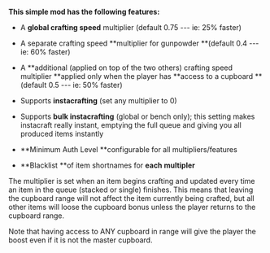 **This simple mod has the following features:**


- A **global crafting speed** multiplier (default 0.75 --- ie: 25% faster)

- A separate crafting speed **multiplier for gunpowder **(default 0.4 --- ie: 60% faster)

- A **additional (applied on top of the two others) crafting speed multiplier **applied only when the player has **access to a cupboard **(default 0.5 --- ie: 50% faster)

- Supports **instacrafting** (set any multiplier to 0)

- Supports **bulk instacrafting** (global or bench only); this setting makes instacraft really instant, emptying the full queue and giving you all produced items instantly

- **Minimum Auth Level **configurable for all multipliers/features

- **Blacklist **of item shortnames for **each multipler**


The multiplier is set when an item begins crafting and updated every time an item in the queue (stacked or single) finishes. This means that leaving the cupboard range will not affect the item currently being crafted, but all other items will loose the cupboard bonus unless the player returns to the cupboard range.


Note that having access to ANY cupboard in range will give the player the boost even if it is not the master cupboard.